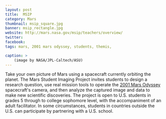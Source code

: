 ```yaml
---
layout: post
title:  MSIP
category: Mars
thumbnail: msip_square.jpg
banner: msip_rectangle.jpg
website: http://mars.nasa.gov/msip/teachers/overview/
twitter:
facebook: 
tags: mars, 2001 mars odyssey, students, themis,

caption: >
    (image by NASA/JPL-Caltech/ASU)
---
```

Take your own picture of Mars using a spacecraft currently orbiting the planet. The Mars Student Imaging Project invites students to design a research question, use real mission tools to operate the <a href="http://spaceprob.es/2001marsodyssey/">2001 Mars Odyssey</a> spacecraft's camera, and then analyze the captured image and data to make new scientific discoveries. The project is open to U.S. students in grades 5 through to college sophomore level, with the accompaniment of an adult facilitator. In some circumstances, students in countries outside the U.S. can participate by partnering with a U.S. school.